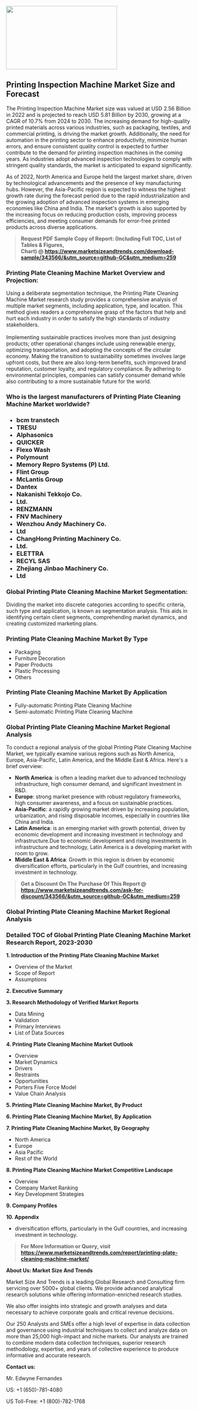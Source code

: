 <p><img class="alignnone size-medium wp-image-20088" src="https://ffe5etoiles.com/wp-content/uploads/2024/12/MST1-300x171.png" alt="" width="300" height="171" /></p><h2>Printing Inspection Machine Market Size and Forecast</h2><p>The Printing Inspection Machine Market size was valued at USD 2.56 Billion in 2022 and is projected to reach USD 5.81 Billion by 2030, growing at a CAGR of 10.7% from 2024 to 2030. The increasing demand for high-quality printed materials across various industries, such as packaging, textiles, and commercial printing, is driving the market growth. Additionally, the need for automation in the printing sector to enhance productivity, minimize human errors, and ensure consistent quality control is expected to further contribute to the demand for printing inspection machines in the coming years. As industries adopt advanced inspection technologies to comply with stringent quality standards, the market is anticipated to expand significantly.</p><p>As of 2022, North America and Europe held the largest market share, driven by technological advancements and the presence of key manufacturing hubs. However, the Asia-Pacific region is expected to witness the highest growth rate during the forecast period due to the rapid industrialization and the growing adoption of advanced inspection systems in emerging economies like China and India. The market's growth is also supported by the increasing focus on reducing production costs, improving process efficiencies, and meeting consumer demands for error-free printed products across diverse applications.</p></p><blockquote id="" class=""><strong>Request PDF Sample Copy of Report: (Including Full TOC, List of Tables &amp; Figures, Chart)&nbsp;@&nbsp;<strong><a href="https://www.marketsizeandtrends.com/download-sample/343566/&utm_source=github-GC&utm_medium=259" target="_blank">https://www.marketsizeandtrends.com/download-sample/343566/&utm_source=github-GC&utm_medium=259</a></strong></strong></blockquote><h3 id="" class="">Printing Plate Cleaning Machine Market&nbsp;Overview and Projection:</h3><p id="" class="">Using a deliberate segmentation technique, the Printing Plate Cleaning Machine Market research study provides a comprehensive analysis of multiple market segments, including application, type, and location. This method gives readers a comprehensive grasp of the factors that help and hurt each industry in order to satisfy the high standards of industry stakeholders. <br /> <br />Implementing sustainable practices involves more than just designing products; other operational changes include using renewable energy, optimizing transportation, and adopting the concepts of the circular economy. Making the transition to sustainability sometimes involves large upfront costs, but there are also long-term benefits, such improved brand reputation, customer loyalty, and regulatory compliance. By adhering to environmental principles, companies can satisfy consumer demand while also contributing to a more sustainable future for the world.</p><h3 id="" class="">Who is the largest manufacturers of&nbsp;Printing Plate Cleaning Machine Market worldwide?</h3><h3 class=""><p><ul><li>bcm transtech </li><li> TRESU </li><li> Alphasonics </li><li> QUICKER </li><li> Flexo Wash </li><li> Polymount </li><li> Memory Repro Systems (P) Ltd. </li><li> Flint Group </li><li> McLantis Group </li><li> Dantex </li><li> Nakanishi Tekkojo Co. </li><li> Ltd. </li><li> RENZMANN </li><li> FNV Machinery </li><li> Wenzhou Andy Machinery Co. </li><li> Ltd </li><li> ChangHong Printing Machinery Co. </li><li> Ltd. </li><li> ELETTRA </li><li> RECYL SAS </li><li> Zhejiang Jinbao Machinery Co. </li><li> Ltd</li></ul></p></h3><h3 id="" class="">Global&nbsp;Printing Plate Cleaning Machine Market Segmentation:</h3><p id="" class="">Dividing the market into discrete categories according to specific criteria, such type and application, is known as segmentation analysis. This aids in identifying certain client segments, comprehending market dynamics, and creating customized marketing plans.</p><h3 id="" class="">Printing Plate Cleaning Machine Market&nbsp;By Type</h3><p><p><ul><li>Packaging</li><li> Furniture Decoration</li><li> Paper Products</li><li> Plastic Processing</li><li> Others</p></li></ul></p></p><h3 id="" class="">Printing Plate Cleaning Machine Market&nbsp;By Application</h3><p class=""><p><ul><li>Fully-automatic Printing Plate Cleaning Machine</li><li> Semi-automatic Printing Plate Cleaning Machine</li></ul></p></p><h3 id="" class="">Global Printing Plate Cleaning Machine Market Regional Analysis</h3><p id="" class="">To conduct a regional analysis of the global Printing Plate Cleaning Machine Market, we typically examine various regions such as North America, Europe, Asia-Pacific, Latin America, and the Middle East &amp; Africa. Here's a brief overview:</p><ul><li><strong>North America</strong>: is often a leading market due to advanced technology infrastructure, high consumer demand, and significant investment in R&amp;D.</li><li><strong>Europe</strong>: strong market presence with robust regulatory frameworks, high consumer awareness, and a focus on sustainable practices.</li><li><strong>Asia-Pacific</strong>: a rapidly growing market driven by increasing population, urbanization, and rising disposable incomes, especially in countries like China and India.</li><li><strong>Latin America</strong>: is an emerging market with growth potential, driven by economic development and increasing investment in technology and infrastructure.Due to economic development and rising investments in infrastructure and technology, Latin America is a developing market with room to grow.</li><li><strong>Middle East &amp; Africa</strong>: Growth in this region is driven by economic diversification efforts, particularly in the Gulf countries, and increasing investment in technology.</li></ul><blockquote id="" class=""><strong>Get a Discount On The Purchase Of This Report @ <strong><a href="https://www.marketsizeandtrends.com/ask-for-discount/343566/&utm_source=github-GC&utm_medium=259" target="_blank">https://www.marketsizeandtrends.com/ask-for-discount/343566/&utm_source=github-GC&utm_medium=259</a></strong></strong></blockquote><h3 id="" class="">Global Printing Plate Cleaning Machine Market Regional Analysis</h3><h3 id="" class="">Detailed TOC of Global Printing Plate Cleaning Machine Market Research Report, 2023-2030</h3><p id="" class=""><strong>1. Introduction of the Printing Plate Cleaning Machine Market</strong></p><ul><li>Overview of the Market</li><li>Scope of Report</li><li>Assumptions</li></ul><p id="" class=""><strong>2. Executive Summary</strong></p><p id="" class=""><strong>3. Research Methodology of Verified Market Reports</strong></p><ul><li>Data Mining</li><li>Validation</li><li>Primary Interviews</li><li>List of Data Sources</li></ul><p id="" class=""><strong>4. Printing Plate Cleaning Machine Market Outlook</strong></p><ul><li>Overview</li><li>Market Dynamics</li><li>Drivers</li><li>Restraints</li><li>Opportunities</li><li>Porters Five Force Model</li><li>Value Chain Analysis</li></ul><p id="" class=""><strong>5. Printing Plate Cleaning Machine Market, By Product</strong></p><p id="" class=""><strong>6. Printing Plate Cleaning Machine Market, By Application</strong></p><p id="" class=""><strong>7. Printing Plate Cleaning Machine Market, By Geography</strong></p><ul><li>North America</li><li>Europe</li><li>Asia Pacific</li><li>Rest of the World</li></ul><p id="" class=""><strong>8. Printing Plate Cleaning Machine Market Competitive Landscape</strong></p><ul><li>Overview</li><li>Company Market Ranking</li><li>Key Development Strategies</li></ul><p id="" class=""><strong>9. Company Profiles</strong></p><p id="" class=""><strong>10. Appendix</strong></p><ul><li>diversification efforts, particularly in the Gulf countries, and increasing investment in technology.</li></ul><blockquote id="" class=""><strong>For More Information or Query, visit <strong><strong><a href="https://www.marketsizeandtrends.com/report/printing-plate-cleaning-machine-market/" target="_blank">https://www.marketsizeandtrends.com/report/printing-plate-cleaning-machine-market/</a></strong></strong></strong></blockquote><p id="" class=""><strong>About Us: Market Size And Trends</strong></p><p id="" class="">Market Size And Trends is a leading Global Research and Consulting firm servicing over 5000+ global clients. We provide advanced analytical research solutions while offering information-enriched research studies.</p><p id="" class="">We also offer insights into strategic and growth analyses and data necessary to achieve corporate goals and critical revenue decisions.</p><p id="" class="">Our 250 Analysts and SMEs offer a high level of expertise in data collection and governance using industrial techniques to collect and analyze data on more than 25,000 high-impact and niche markets. Our analysts are trained to combine modern data collection techniques, superior research methodology, expertise, and years of collective experience to produce informative and accurate research.</p><p id="" class=""><strong>Contact us:</strong></p><p id="" class="">Mr. Edwyne Fernandes</p><p id="" class="">US: +1 (650)-781-4080</p><p id="" class="">US Toll-Free: +1 (800)-782-1768</p>

